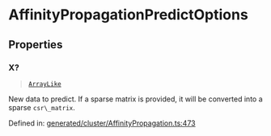 # AffinityPropagationPredictOptions

## Properties

### X?

> [`ArrayLike`](../types/ArrayLike.md)

New data to predict. If a sparse matrix is provided, it will be converted into a sparse `csr\_matrix`.

Defined in:  [generated/cluster/AffinityPropagation.ts:473](https://github.com/transitive-bullshit/scikit-learn-ts/blob/b59c1ff/packages/sklearn/src/generated/cluster/AffinityPropagation.ts#L473)
